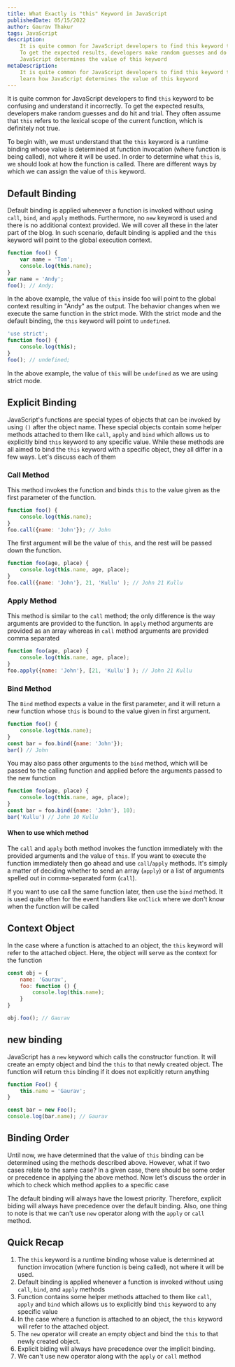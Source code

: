 ```yaml
---
title: What Exactly is "this" Keyword in JavaScript
publishedDate: 05/15/2022
author: Gaurav Thakur
tags: JavaScript
description:
    It is quite common for JavaScript developers to find this keyword to be confusing and understand it incorrectly.
    To get the expected results, developers make random guesses and do hit and trial. In this article, we'll discuss how
    JavaScript determines the value of this keyword
metaDescription:
    It is quite common for JavaScript developers to find this keyword to be confusing and understand it incorrectly. Let's
    learn how JavaScript determines the value of this keyword
---
```


It is quite common for JavaScript developers to find `this` keyword to be confusing and understand it incorrectly.
To get the expected results, developers make random guesses and do hit and trial. They often assume that `this` refers
to the lexical scope of the current function, which is definitely not true.

To begin with, we must understand that the `this` keyword is a runtime binding whose value is determined at function
invocation (where function is being called), not where it will be used. In order to determine what `this` is, we should
look at how the function is called. There are different ways by which we can assign the value of `this` keyword.

## Default Binding

Default binding is applied whenever a function is invoked without using `call`, `bind`, and `apply` methods.
Furthermore, no `new` keyword is used and there is no additional context provided. We will cover all these in the later 
part of the blog. In such scenario, default binding is applied and the `this` keyword will point to the
global execution context.

```javascript
function foo() {
    var name = 'Tom';
    console.log(this.name);
}
var name = 'Andy';
foo(); // Andy;
```
In the above example, the value of `this` inside foo will point to the global context resulting in "Andy" as the output.
The behavior changes when we execute the same function in the strict mode. With the strict mode and the default binding,
the `this` keyword will point to `undefined`.

```javascript
'use strict';
function foo() {
    console.log(this);
}
foo(); // undefined;
```
In the above example, the value of `this` will be `undefined` as we are using strict mode.

## Explicit Binding

JavaScript's functions are special types of objects that can be invoked by using `()` after the object name. These
special objects contain some helper methods attached to them like `call`, `apply` and `bind` which allows us to
explicitly bind `this` keyword to any specific value. While these methods are all aimed to bind the `this` keyword with
a specific object, they all differ in a few ways. Let's discuss each of them

### Call Method

This method invokes the function and binds `this` to the value given as the first parameter of the function.

```javascript
function foo() {
    console.log(this.name);
}
foo.call({name: 'John'}); // John
```

The first argument will be the value of `this`, and the rest will be passed down the function.

```javascript
function foo(age, place) {
    console.log(this.name, age, place);
}
foo.call({name: 'John'}, 21, 'Kullu' ); // John 21 Kullu
```

### Apply Method

This method is similar to the `call` method; the only difference is the way arguments are provided to the function. In
`apply` method arguments are provided as an array whereas in `call` method arguments are provided comma separated

```javascript
function foo(age, place) {
    console.log(this.name, age, place);
}
foo.apply({name: 'John'}, [21, 'Kullu'] ); // John 21 Kullu
```


### Bind Method

The `Bind` method expects a value in the first parameter, and it will return a new function whose `this` is bound to the
value given in first argument.

```javascript
function foo() {
    console.log(this.name);
}
const bar = foo.bind({name: 'John'});
bar() // John
```

You may also pass other arguments to the `bind` method, which will be passed to the calling function and applied before
the arguments passed to the new function

```javascript
function foo(age, place) {
    console.log(this.name, age, place);
}
const bar = foo.bind({name: 'John'}, 10);
bar('Kullu') // John 10 Kullu
```

#### When to use which method

The `call` and `apply` both method invokes the function immediately with the provided arguments and the value of `this`.
If you want to execute the function immediately then go ahead and use `call`/`apply` methods. It's simply a matter of
deciding whether to send an array (`apply`) or a list of arguments spelled out in comma-separated form (`call`).

If you want to use call the same function later, then use the `bind` method. It is used quite often for the event handlers like
`onClick` where we don't know when the function will be called

## Context Object

In the case where a function is attached to an object, the `this` keyword will refer to the attached object. Here, the
object will serve as the context for the function

```javascript
const obj = {
    name: 'Gaurav',
    foo: function () {
        console.log(this.name);
    }
}

obj.foo(); // Gaurav
```

## new binding

JavaScript has a `new` keyword which calls the constructor function. It will create an empty object and bind the `this`
to that newly created object. The function will return `this` binding if it does not explicitly return anything

```javascript
function Foo() {
    this.name = 'Gaurav';
}

const bar = new Foo();
console.log(bar.name); // Gaurav
```

## Binding Order

Until now, we have determined that the value of `this` binding can be determined using the methods described above.
However, what if two cases relate to the same case? In a given case, there should be some order or precedence in
applying the above method. Now let's discuss the order in which to check which method applies to a specific case

The default binding will always have the lowest priority. Therefore, explicit biding will always have precedence over
the default binding. Also, one thing to note is that we can't use `new` operator along with the `apply` or `call` method.

## Quick Recap

1. The `this` keyword is a runtime binding whose value is determined at function invocation
   (where function is being called), not where it will be used.
2. Default binding is applied whenever a function is invoked without using `call`, `bind`, and `apply` methods
3. Function contains some helper methods attached to them like `call`, `apply` and `bind` which allows us to
   explicitly bind `this` keyword to any specific value
4. In the case where a function is attached to an object, the `this` keyword will refer to the attached object.
5. The `new` operator will create an empty object and bind the `this` to that newly created object.
6. Explicit biding will always have precedence over the implicit binding.
7. We can't use new operator along with the `apply` or `call` method
